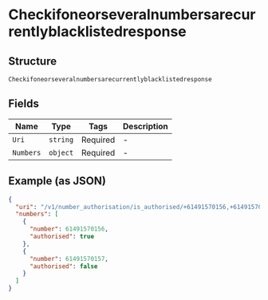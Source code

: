 
# Checkifoneorseveralnumbersarecurrentlyblacklistedresponse

## Structure

`Checkifoneorseveralnumbersarecurrentlyblacklistedresponse`

## Fields

| Name | Type | Tags | Description |
|  --- | --- | --- | --- |
| `Uri` | `string` | Required | - |
| `Numbers` | `object` | Required | - |

## Example (as JSON)

```json
{
  "uri": "/v1/number_authorisation/is_authorised/+61491570156,+61491570157",
  "numbers": [
    {
      "number": 61491570156,
      "authorised": true
    },
    {
      "number": 61491570157,
      "authorised": false
    }
  ]
}
```

